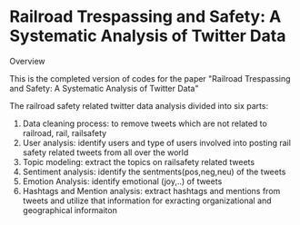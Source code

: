 # Railroad Trespassing and Safety: A Systematic Analysis of Twitter Data

Overview

This is the completed version of codes for the paper "Railroad Trespassing and Safety: A Systematic Analysis of Twitter Data"

The railroad safety related twitter data analysis divided into six parts:
  
  1. Data cleaning process: to remove tweets which are not related to railroad, rail, railsafety
  2. User analysis: identify users and type of users involved into posting rail safety related tweets from all over the world
  3. Topic modeling: extract the topics on railsafety related tweets
  4. Sentiment analysis: identify the sentments(pos,neg,neu) of the tweets
  5. Emotion Analysis: identify emotional (joy,..) of tweets
  6. Hashtags and Mention analysis: extract hashtags and mentions from tweets and utilize that information for exracting organizational and geographical informaiton 
